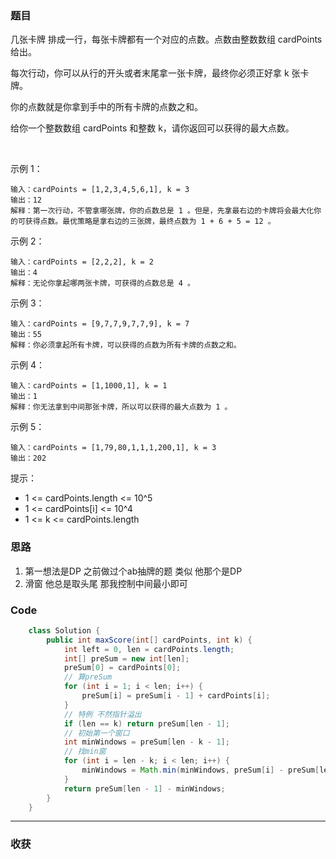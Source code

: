 ### 题目
几张卡牌 排成一行，每张卡牌都有一个对应的点数。点数由整数数组 cardPoints 给出。

每次行动，你可以从行的开头或者末尾拿一张卡牌，最终你必须正好拿 k 张卡牌。

你的点数就是你拿到手中的所有卡牌的点数之和。

给你一个整数数组 cardPoints 和整数 k，请你返回可以获得的最大点数。

 

示例 1：
```
输入：cardPoints = [1,2,3,4,5,6,1], k = 3
输出：12
解释：第一次行动，不管拿哪张牌，你的点数总是 1 。但是，先拿最右边的卡牌将会最大化你的可获得点数。最优策略是拿右边的三张牌，最终点数为 1 + 6 + 5 = 12 。
```
示例 2：
```
输入：cardPoints = [2,2,2], k = 2
输出：4
解释：无论你拿起哪两张卡牌，可获得的点数总是 4 。
```
示例 3：
```
输入：cardPoints = [9,7,7,9,7,7,9], k = 7
输出：55
解释：你必须拿起所有卡牌，可以获得的点数为所有卡牌的点数之和。
```
示例 4：
```
输入：cardPoints = [1,1000,1], k = 1
输出：1
解释：你无法拿到中间那张卡牌，所以可以获得的最大点数为 1 。 
```
示例 5：
```
输入：cardPoints = [1,79,80,1,1,1,200,1], k = 3
输出：202
```

提示：

- 1 <= cardPoints.length <= 10^5
- 1 <= cardPoints[i] <= 10^4
- 1 <= k <= cardPoints.length

### 思路
1. 第一想法是DP 之前做过个ab抽牌的题 类似 他那个是DP
2. 滑窗 他总是取头尾 那我控制中间最小即可
### Code
```java
    class Solution {
        public int maxScore(int[] cardPoints, int k) {
            int left = 0, len = cardPoints.length;
            int[] preSum = new int[len];
            preSum[0] = cardPoints[0];
            // 算preSum
            for (int i = 1; i < len; i++) {
                preSum[i] = preSum[i - 1] + cardPoints[i];
            }
            // 特例 不然指针溢出
            if (len == k) return preSum[len - 1];
            // 初始第一个窗口
            int minWindows = preSum[len - k - 1];
            // 找min窗
            for (int i = len - k; i < len; i++) {
                minWindows = Math.min(minWindows, preSum[i] - preSum[left++]);
            }
            return preSum[len - 1] - minWindows;
        }
    }
```
*** 
### 收获
